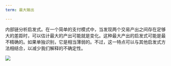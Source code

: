 ```yaml
---
term: 最大输出

---
```

内部链分析启发式。在一个简单的支付模式中，当发现两个交易产出之间存在足够大的差距时，可以估计最大的产出可能就是变化。这种最大产出的启发式可能是最不精确的。如果单独识别，它是相当薄弱的。不过，这一特点可以与其他启发式方法相结合，以减少我们解释的不确定性。

![](../../dictionnaire/assets/12.webp)